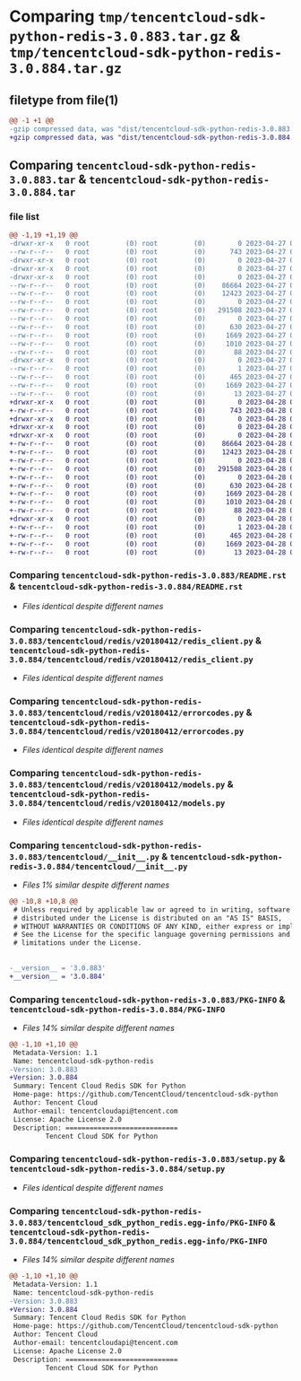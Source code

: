 # Comparing `tmp/tencentcloud-sdk-python-redis-3.0.883.tar.gz` & `tmp/tencentcloud-sdk-python-redis-3.0.884.tar.gz`

## filetype from file(1)

```diff
@@ -1 +1 @@
-gzip compressed data, was "dist/tencentcloud-sdk-python-redis-3.0.883.tar", last modified: Thu Apr 27 00:46:17 2023, max compression
+gzip compressed data, was "dist/tencentcloud-sdk-python-redis-3.0.884.tar", last modified: Fri Apr 28 02:36:25 2023, max compression
```

## Comparing `tencentcloud-sdk-python-redis-3.0.883.tar` & `tencentcloud-sdk-python-redis-3.0.884.tar`

### file list

```diff
@@ -1,19 +1,19 @@
-drwxr-xr-x   0 root         (0) root         (0)        0 2023-04-27 00:46:17.000000 tencentcloud-sdk-python-redis-3.0.883/
--rw-r--r--   0 root         (0) root         (0)      743 2023-04-27 00:46:16.000000 tencentcloud-sdk-python-redis-3.0.883/README.rst
-drwxr-xr-x   0 root         (0) root         (0)        0 2023-04-27 00:46:17.000000 tencentcloud-sdk-python-redis-3.0.883/tencentcloud/
-drwxr-xr-x   0 root         (0) root         (0)        0 2023-04-27 00:46:17.000000 tencentcloud-sdk-python-redis-3.0.883/tencentcloud/redis/
-drwxr-xr-x   0 root         (0) root         (0)        0 2023-04-27 00:46:17.000000 tencentcloud-sdk-python-redis-3.0.883/tencentcloud/redis/v20180412/
--rw-r--r--   0 root         (0) root         (0)    86664 2023-04-27 00:46:16.000000 tencentcloud-sdk-python-redis-3.0.883/tencentcloud/redis/v20180412/redis_client.py
--rw-r--r--   0 root         (0) root         (0)    12423 2023-04-27 00:46:16.000000 tencentcloud-sdk-python-redis-3.0.883/tencentcloud/redis/v20180412/errorcodes.py
--rw-r--r--   0 root         (0) root         (0)        0 2023-04-27 00:46:16.000000 tencentcloud-sdk-python-redis-3.0.883/tencentcloud/redis/v20180412/__init__.py
--rw-r--r--   0 root         (0) root         (0)   291508 2023-04-27 00:46:16.000000 tencentcloud-sdk-python-redis-3.0.883/tencentcloud/redis/v20180412/models.py
--rw-r--r--   0 root         (0) root         (0)        0 2023-04-27 00:46:16.000000 tencentcloud-sdk-python-redis-3.0.883/tencentcloud/redis/__init__.py
--rw-r--r--   0 root         (0) root         (0)      630 2023-04-27 00:46:16.000000 tencentcloud-sdk-python-redis-3.0.883/tencentcloud/__init__.py
--rw-r--r--   0 root         (0) root         (0)     1669 2023-04-27 00:46:17.000000 tencentcloud-sdk-python-redis-3.0.883/PKG-INFO
--rw-r--r--   0 root         (0) root         (0)     1010 2023-04-27 00:46:16.000000 tencentcloud-sdk-python-redis-3.0.883/setup.py
--rw-r--r--   0 root         (0) root         (0)       88 2023-04-27 00:46:17.000000 tencentcloud-sdk-python-redis-3.0.883/setup.cfg
-drwxr-xr-x   0 root         (0) root         (0)        0 2023-04-27 00:46:17.000000 tencentcloud-sdk-python-redis-3.0.883/tencentcloud_sdk_python_redis.egg-info/
--rw-r--r--   0 root         (0) root         (0)        1 2023-04-27 00:46:17.000000 tencentcloud-sdk-python-redis-3.0.883/tencentcloud_sdk_python_redis.egg-info/dependency_links.txt
--rw-r--r--   0 root         (0) root         (0)      465 2023-04-27 00:46:17.000000 tencentcloud-sdk-python-redis-3.0.883/tencentcloud_sdk_python_redis.egg-info/SOURCES.txt
--rw-r--r--   0 root         (0) root         (0)     1669 2023-04-27 00:46:17.000000 tencentcloud-sdk-python-redis-3.0.883/tencentcloud_sdk_python_redis.egg-info/PKG-INFO
--rw-r--r--   0 root         (0) root         (0)       13 2023-04-27 00:46:17.000000 tencentcloud-sdk-python-redis-3.0.883/tencentcloud_sdk_python_redis.egg-info/top_level.txt
+drwxr-xr-x   0 root         (0) root         (0)        0 2023-04-28 02:36:25.000000 tencentcloud-sdk-python-redis-3.0.884/
+-rw-r--r--   0 root         (0) root         (0)      743 2023-04-28 02:36:25.000000 tencentcloud-sdk-python-redis-3.0.884/README.rst
+drwxr-xr-x   0 root         (0) root         (0)        0 2023-04-28 02:36:25.000000 tencentcloud-sdk-python-redis-3.0.884/tencentcloud/
+drwxr-xr-x   0 root         (0) root         (0)        0 2023-04-28 02:36:25.000000 tencentcloud-sdk-python-redis-3.0.884/tencentcloud/redis/
+drwxr-xr-x   0 root         (0) root         (0)        0 2023-04-28 02:36:25.000000 tencentcloud-sdk-python-redis-3.0.884/tencentcloud/redis/v20180412/
+-rw-r--r--   0 root         (0) root         (0)    86664 2023-04-28 02:36:25.000000 tencentcloud-sdk-python-redis-3.0.884/tencentcloud/redis/v20180412/redis_client.py
+-rw-r--r--   0 root         (0) root         (0)    12423 2023-04-28 02:36:25.000000 tencentcloud-sdk-python-redis-3.0.884/tencentcloud/redis/v20180412/errorcodes.py
+-rw-r--r--   0 root         (0) root         (0)        0 2023-04-28 02:36:25.000000 tencentcloud-sdk-python-redis-3.0.884/tencentcloud/redis/v20180412/__init__.py
+-rw-r--r--   0 root         (0) root         (0)   291508 2023-04-28 02:36:25.000000 tencentcloud-sdk-python-redis-3.0.884/tencentcloud/redis/v20180412/models.py
+-rw-r--r--   0 root         (0) root         (0)        0 2023-04-28 02:36:25.000000 tencentcloud-sdk-python-redis-3.0.884/tencentcloud/redis/__init__.py
+-rw-r--r--   0 root         (0) root         (0)      630 2023-04-28 02:36:25.000000 tencentcloud-sdk-python-redis-3.0.884/tencentcloud/__init__.py
+-rw-r--r--   0 root         (0) root         (0)     1669 2023-04-28 02:36:25.000000 tencentcloud-sdk-python-redis-3.0.884/PKG-INFO
+-rw-r--r--   0 root         (0) root         (0)     1010 2023-04-28 02:36:25.000000 tencentcloud-sdk-python-redis-3.0.884/setup.py
+-rw-r--r--   0 root         (0) root         (0)       88 2023-04-28 02:36:25.000000 tencentcloud-sdk-python-redis-3.0.884/setup.cfg
+drwxr-xr-x   0 root         (0) root         (0)        0 2023-04-28 02:36:25.000000 tencentcloud-sdk-python-redis-3.0.884/tencentcloud_sdk_python_redis.egg-info/
+-rw-r--r--   0 root         (0) root         (0)        1 2023-04-28 02:36:25.000000 tencentcloud-sdk-python-redis-3.0.884/tencentcloud_sdk_python_redis.egg-info/dependency_links.txt
+-rw-r--r--   0 root         (0) root         (0)      465 2023-04-28 02:36:25.000000 tencentcloud-sdk-python-redis-3.0.884/tencentcloud_sdk_python_redis.egg-info/SOURCES.txt
+-rw-r--r--   0 root         (0) root         (0)     1669 2023-04-28 02:36:25.000000 tencentcloud-sdk-python-redis-3.0.884/tencentcloud_sdk_python_redis.egg-info/PKG-INFO
+-rw-r--r--   0 root         (0) root         (0)       13 2023-04-28 02:36:25.000000 tencentcloud-sdk-python-redis-3.0.884/tencentcloud_sdk_python_redis.egg-info/top_level.txt
```

### Comparing `tencentcloud-sdk-python-redis-3.0.883/README.rst` & `tencentcloud-sdk-python-redis-3.0.884/README.rst`

 * *Files identical despite different names*

### Comparing `tencentcloud-sdk-python-redis-3.0.883/tencentcloud/redis/v20180412/redis_client.py` & `tencentcloud-sdk-python-redis-3.0.884/tencentcloud/redis/v20180412/redis_client.py`

 * *Files identical despite different names*

### Comparing `tencentcloud-sdk-python-redis-3.0.883/tencentcloud/redis/v20180412/errorcodes.py` & `tencentcloud-sdk-python-redis-3.0.884/tencentcloud/redis/v20180412/errorcodes.py`

 * *Files identical despite different names*

### Comparing `tencentcloud-sdk-python-redis-3.0.883/tencentcloud/redis/v20180412/models.py` & `tencentcloud-sdk-python-redis-3.0.884/tencentcloud/redis/v20180412/models.py`

 * *Files identical despite different names*

### Comparing `tencentcloud-sdk-python-redis-3.0.883/tencentcloud/__init__.py` & `tencentcloud-sdk-python-redis-3.0.884/tencentcloud/__init__.py`

 * *Files 1% similar despite different names*

```diff
@@ -10,8 +10,8 @@
 # Unless required by applicable law or agreed to in writing, software
 # distributed under the License is distributed on an "AS IS" BASIS,
 # WITHOUT WARRANTIES OR CONDITIONS OF ANY KIND, either express or implied.
 # See the License for the specific language governing permissions and
 # limitations under the License.
 
 
-__version__ = '3.0.883'
+__version__ = '3.0.884'
```

### Comparing `tencentcloud-sdk-python-redis-3.0.883/PKG-INFO` & `tencentcloud-sdk-python-redis-3.0.884/PKG-INFO`

 * *Files 14% similar despite different names*

```diff
@@ -1,10 +1,10 @@
 Metadata-Version: 1.1
 Name: tencentcloud-sdk-python-redis
-Version: 3.0.883
+Version: 3.0.884
 Summary: Tencent Cloud Redis SDK for Python
 Home-page: https://github.com/TencentCloud/tencentcloud-sdk-python
 Author: Tencent Cloud
 Author-email: tencentcloudapi@tencent.com
 License: Apache License 2.0
 Description: ============================
         Tencent Cloud SDK for Python
```

### Comparing `tencentcloud-sdk-python-redis-3.0.883/setup.py` & `tencentcloud-sdk-python-redis-3.0.884/setup.py`

 * *Files identical despite different names*

### Comparing `tencentcloud-sdk-python-redis-3.0.883/tencentcloud_sdk_python_redis.egg-info/PKG-INFO` & `tencentcloud-sdk-python-redis-3.0.884/tencentcloud_sdk_python_redis.egg-info/PKG-INFO`

 * *Files 14% similar despite different names*

```diff
@@ -1,10 +1,10 @@
 Metadata-Version: 1.1
 Name: tencentcloud-sdk-python-redis
-Version: 3.0.883
+Version: 3.0.884
 Summary: Tencent Cloud Redis SDK for Python
 Home-page: https://github.com/TencentCloud/tencentcloud-sdk-python
 Author: Tencent Cloud
 Author-email: tencentcloudapi@tencent.com
 License: Apache License 2.0
 Description: ============================
         Tencent Cloud SDK for Python
```

